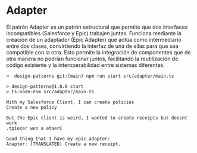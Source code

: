 # Adapter

El patrón Adapter es un patrón estructural que permite que dos interfaces incompatibles (Salesforce y Epic) trabajen juntas. Funciona mediante la creación de un adaptador (Epic Adapter) que actúa como intermediario entre dos clases, convirtiendo la interfaz de una de ellas para que sea compatible con la otra. Esto permite la integración de componentes que de otra manera no podrían funcionar juntos, facilitando la reutilización de código existente y la interoperabilidad entre sistemas diferentes.

```
➜  design-patterns git:(main) npm run start src/adapter/main.ts

> design-patterns@1.0.0 start
> ts-node-esm src/adapter/main.ts

With my Salesforce Client, I can create policies
Create a new policy

But the Epic client is weird, I wanted to create receipts but doesnt work
.tpiecer wen a etaerC

Good thing that I have my epic adapter:
Adapter: (TRANSLATED) Create a new receipt.
```
